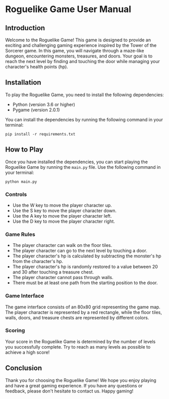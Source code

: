 # Roguelike Game User Manual

## Introduction

Welcome to the Roguelike Game! This game is designed to provide an exciting and challenging gaming experience inspired by the Tower of the Sorcerer game. In this game, you will navigate through a maze-like dungeon, encountering monsters, treasures, and doors. Your goal is to reach the next level by finding and touching the door while managing your character's health points (hp).

## Installation

To play the Roguelike Game, you need to install the following dependencies:

- Python (version 3.6 or higher)
- Pygame (version 2.0.1)

You can install the dependencies by running the following command in your terminal:

```
pip install -r requirements.txt
```

## How to Play

Once you have installed the dependencies, you can start playing the Roguelike Game by running the `main.py` file. Use the following command in your terminal:

```
python main.py
```

### Controls

- Use the W key to move the player character up.
- Use the S key to move the player character down.
- Use the A key to move the player character left.
- Use the D key to move the player character right.

### Game Rules

- The player character can walk on the floor tiles.
- The player character can go to the next level by touching a door.
- The player character's hp is calculated by subtracting the monster's hp from the character's hp.
- The player character's hp is randomly restored to a value between 20 and 30 after touching a treasure chest.
- The player character cannot pass through walls.
- There must be at least one path from the starting position to the door.

### Game Interface

The game interface consists of an 80x80 grid representing the game map. The player character is represented by a red rectangle, while the floor tiles, walls, doors, and treasure chests are represented by different colors.

### Scoring

Your score in the Roguelike Game is determined by the number of levels you successfully complete. Try to reach as many levels as possible to achieve a high score!

## Conclusion

Thank you for choosing the Roguelike Game! We hope you enjoy playing and have a great gaming experience. If you have any questions or feedback, please don't hesitate to contact us. Happy gaming!